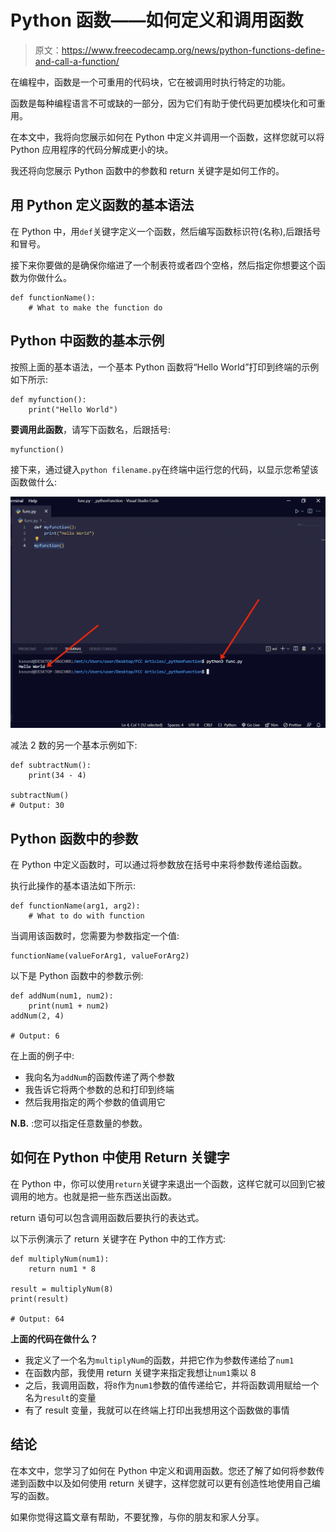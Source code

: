 # Python 函数——如何定义和调用函数

> 原文：<https://www.freecodecamp.org/news/python-functions-define-and-call-a-function/>

在编程中，函数是一个可重用的代码块，它在被调用时执行特定的功能。

函数是每种编程语言不可或缺的一部分，因为它们有助于使代码更加模块化和可重用。

在本文中，我将向您展示如何在 Python 中定义并调用一个函数，这样您就可以将 Python 应用程序的代码分解成更小的块。

我还将向您展示 Python 函数中的参数和 return 关键字是如何工作的。

## 用 Python 定义函数的基本语法

在 Python 中，用`def`关键字定义一个函数，然后编写函数标识符(名称),后跟括号和冒号。

接下来你要做的是确保你缩进了一个制表符或者四个空格，然后指定你想要这个函数为你做什么。

```
def functionName():
    # What to make the function do 
```

## Python 中函数的基本示例

按照上面的基本语法，一个基本 Python 函数将“Hello World”打印到终端的示例如下所示:

```
def myfunction():
    print("Hello World") 
```

**要调用此函数**，请写下函数名，后跟括号:

```
myfunction() 
```

接下来，通过键入`python filename.py`在终端中运行您的代码，以显示您希望该函数做什么:

![sss-1](img/93601cc58d6f5e76358a818a11b472a5.png)

减法 2 数的另一个基本示例如下:

```
def subtractNum():
    print(34 - 4)

subtractNum()
# Output: 30 
```

## Python 函数中的参数

在 Python 中定义函数时，可以通过将参数放在括号中来将参数传递给函数。

执行此操作的基本语法如下所示:

```
def functionName(arg1, arg2):
    # What to do with function 
```

当调用该函数时，您需要为参数指定一个值:

```
functionName(valueForArg1, valueForArg2) 
```

以下是 Python 函数中的参数示例:

```
def addNum(num1, num2):
    print(num1 + num2)
addNum(2, 4)

# Output: 6 
```

在上面的例子中:

*   我向名为`addNum`的函数传递了两个参数
*   我告诉它将两个参数的总和打印到终端
*   然后我用指定的两个参数的值调用它

**N.B.** :您可以指定任意数量的参数。

## 如何在 Python 中使用 Return 关键字

在 Python 中，你可以使用`return`关键字来退出一个函数，这样它就可以回到它被调用的地方。也就是把一些东西送出函数。

return 语句可以包含调用函数后要执行的表达式。

以下示例演示了 return 关键字在 Python 中的工作方式:

```
def multiplyNum(num1):
    return num1 * 8

result = multiplyNum(8)
print(result)

# Output: 64 
```

**上面的代码在做什么？**

*   我定义了一个名为`multiplyNum`的函数，并把它作为参数传递给了`num1`
*   在函数内部，我使用 return 关键字来指定我想让`num1`乘以 8
*   之后，我调用函数，将`8`作为`num1`参数的值传递给它，并将函数调用赋给一个名为`result`的变量
*   有了 result 变量，我就可以在终端上打印出我想用这个函数做的事情

## 结论

在本文中，您学习了如何在 Python 中定义和调用函数。您还了解了如何将参数传递到函数中以及如何使用 return 关键字，这样您就可以更有创造性地使用自己编写的函数。

如果你觉得这篇文章有帮助，不要犹豫，与你的朋友和家人分享。